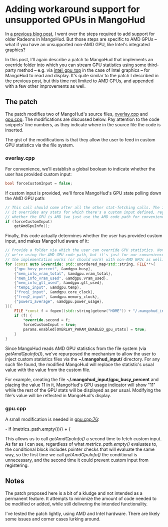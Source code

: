 <post-date date="21 February 2023"/>

# Adding workaround support for unsupported GPUs in MangoHud

In [a previous blog post](/blog/adding-support-for-older-radeons-in-mangohud/), I went over the steps required to add support for older Radeons in MangoHud. But those steps are specific to AMD GPUs &ndash; what if you have an unsupported non-AMD GPU, like Intel's integrated graphics?

In this post, I'll again describe a patch to MangoHud that implements an override folder into which you can stream GPU statistics using some third-party method &ndash; e.g. via [intel_gpu_top](https://manpages.ubuntu.com/manpages/jammy/man1/intel_gpu_top.1.html) in the case of Intel graphics &ndash; for MangoHud to read and display. It's quite similar to the patch I described in the previous post, but this time not limited to AMD GPUs, and appended with a few other improvements as well.

## The patch

The patch modifies two of MangoHud's source files, [overlay.cpp](https://github.com/flightlessmango/MangoHud/blob/v0.6.8/src/overlay.cpp) and [gpu.cpp](https://github.com/flightlessmango/MangoHud/blob/v0.6.8/src/gpu.cpp). The modifications are discussed below. Pay attention to the code snippets' line numbers, as they indicate where in the source file the code is inserted.

The gist of the modifications is that they allow the user to feed in custom GPU statistics via the file system.

### overlay.cpp

For convenience, we'll establish a global boolean to indicate whether the user has provided custom input:

```c++ [{headerless}{line-num-starts-at:39}]
bool forceCustomInput = false;
```

If custom input is provided, we'll force MangoHud's GPU state polling down the AMD GPU path:

```c++ [{headerless}{line-num-starts-at:131}]
// This call should come after all the other stat-fetching calls. The idea is that
// it overrides any stats for which there's a custom input defined, regardless of
// whether the GPU is AMD (we just use the AMD code path for convenience).
if (forceCustomInput)
    getAmdGpuInfo();
```

Finally, this code actually determines whether the user has provided custom input, and makes MangoHud aware of it:

```c++ [{headerless}{line-num-starts-at:769}]
// Provide a folder via which the user can override GPU statistics. Note that
// we're using the AMD GPU code path, but it's just for our convenience and
// the implementation works (or should work) with non-AMD GPUs as well.
for (const auto &override: std::unordered_map<std::string, FILE**>{
    {"gpu_busy_percent", &amdgpu.busy},
    {"mem_info_vram_total", &amdgpu.vram_total},
    {"mem_info_vram_used", &amdgpu.vram_used},
    {"mem_info_gtt_used", &amdgpu.gtt_used},
    {"temp1_input", &amdgpu.temp},
    {"freq1_input", &amdgpu.core_clock},
    {"freq2_input", &amdgpu.memory_clock},
    {"power1_average", &amdgpu.power_usage},
}){
    FILE *const f = fopen((std::string(getenv("HOME")) + "/.mangohud_input/" + override.first).c_str(), "r");
    if (f) {
        *override.second = f;
        forceCustomInput = true;
        params.enabled[OVERLAY_PARAM_ENABLED_gpu_stats] = true;
    }
}
```

Since MangoHud reads AMD GPU statistics from the file system (via *getAmdGpuInfo()*), we've repurposed the mechanism to allow the user to inject custom statistics files via the **~/.mangohud_input/** directory. For any such file found, the modified MangoHud will replace the statistic's usual value with the value from the custom file.

For example, creating the file **~/.mangohud_input/gpu_busy_percent** and placing the value 11 in it, MangoHud's GPU usage indicator will show "11" while the rest of the GPU stats will be displayed as per usual. Modifying the file's value will be reflected in MangoHud's display.

### gpu.cpp

A small modification is needed in [gpu.cpp:76](https://github.com/flightlessmango/MangoHud/blob/v0.6.8/src/gpu.cpp#L76):

<x-diff>
    - if (metrics_path.empty()){\
    + {
</x-diff>

This allows us to call *getAmdGpuInfo()* a second time to fetch custom input. As far as I can see, regardless of what *metrics_path.empty()* evaluates to, the conditional block includes pointer checks that will evaluate the same way, so the first time we call *getAmdGpuInfo()* the conditional is unnecessary, and the second time it could prevent custom input from registering.

## Notes

The patch proposed here is a bit of a kludge and not intended as a permanent feature. It attempts to minimize the amount of code needed to be modified or added, while still delivering the intended functionality.

I've tested the patch lightly, using AMD and Intel hardware. There are likely some issues and corner cases lurking around.
